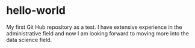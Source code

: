 # hello-world
My first Git Hub repository as a test.
I have extensive experience in the administrative field and now I am looking forward to moving more into the data science field. 

